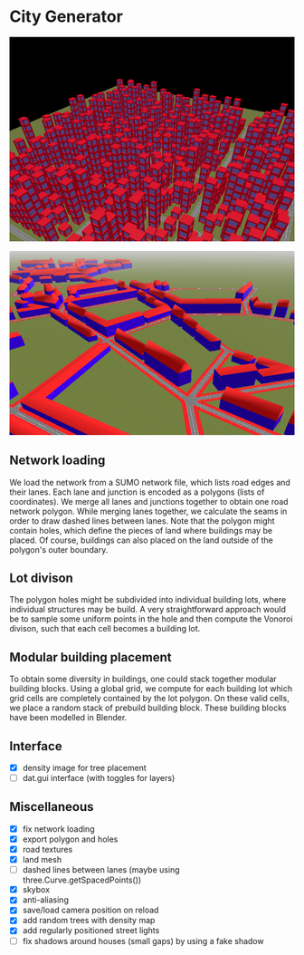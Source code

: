 # City Generator

![current screenshot](screenshot.png)

![rowhouses](screenshot-row-houses.png)

## Network loading
We load the network from a SUMO network file, which lists road edges and their lanes.
Each lane and junction is encoded as a polygons (lists of coordinates).
We merge all lanes and junctions together to obtain one road network polygon.
While merging lanes together, we calculate the seams in order to draw dashed lines between lanes.
Note that the polygon might contain holes, which define the pieces of land where buildings may be placed.
Of course, buildings can also placed on the land outside of the polygon's outer boundary.


## Lot divison
The polygon holes might be subdivided into individual building lots, where individual structures may be build.
A very straightforward approach would be to sample some uniform points in the hole and then compute the Vonoroi divison, such that each cell becomes a building lot.

## Modular building placement
To obtain some diversity in buildings, one could stack together modular building blocks.
Using a global grid, we compute for each building lot which grid cells are completely contained by the lot polygon.
On these valid cells, we place a random stack of prebuild building block.
These building blocks have been modelled in Blender.

## Interface

- [x] density image for tree placement
- [ ] dat.gui interface (with toggles for layers)

## Miscellaneous

- [x] fix network loading
- [x] export polygon and holes
- [x] road textures
- [x] land mesh
- [ ] dashed lines between lanes (maybe using three.Curve.getSpacedPoints())
- [x] skybox
- [x] anti-aliasing
- [x] save/load camera position on reload
- [x] add random trees with density map
- [x] add regularly positioned street lights
- [ ] fix shadows around houses (small gaps) by using a fake shadow
